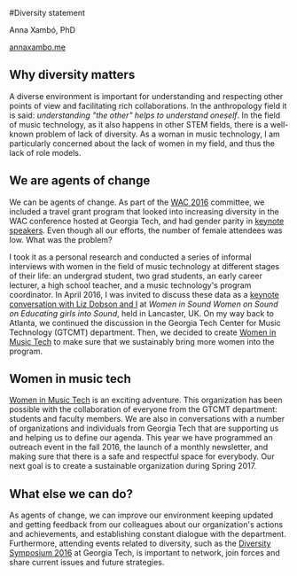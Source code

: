 #Diversity statement

Anna Xambó, PhD 

[annaxambo.me](http://annaxambo.me)

## Why diversity matters

A diverse environment is important for understanding and respecting other points of view and facilitating rich collaborations. In the anthropology field it is said: *understanding "the other" helps to understand oneself*. In the field of music technology, as it also happens in other STEM fields, there is a well-known problem of lack of diversity. As a woman in music technology, I am particularly concerned about the lack of women in my field, and thus the lack of role models. 

## We are agents of change

We can be agents of change. As part of the [WAC 2016](http://webaudio.gatech.edu/) committee, we included a travel grant program that looked into increasing diversity in the WAC conference hosted at Georgia Tech, and had gender parity in [keynote speakers](http://webaudio.gatech.edu/keynotes). Even though all our efforts, the number of female attendees was low. What was the problem?

I took it as a personal research and conducted a series of informal interviews with women in the field of music technology at different stages of their life: an undergrad student, two grad students, an early career lecturer, a high school teacher, and a music technology's program coordinator. In April 2016, I was invited to discuss these data as a [keynote conversation with Liz Dobson and I](http://wiswos.bitbucket.org/index.html%3Fp=435.html) at *Women in Sound Women on Sound on Educating girls into Sound*, held in Lancaster, UK. On my way back to Atlanta, we continued the discussion in the Georgia Tech Center for Music Technology (GTCMT) department. Then, we decided to create [Women in Music Tech](http://www.gtcmt.gatech.edu/) to make sure that we sustainably bring more women into the program.

## Women in music tech

[Women in Music Tech](http://www.gtcmt.gatech.edu/womeninmusictech) is an exciting adventure. This organization has been possible with the collaboration of everyone from the GTCMT department: students and faculty members. We are also in conversations with a number of organizations and individuals from Georgia Tech that are supporting us and helping us to define our agenda. This year we have programmed an outreach event in the fall 2016, the launch of a monthly newsletter, and making sure that there is a safe and respectful space for everybody. Our next goal is to create a sustainable organization during Spring 2017. 

## What else we can do?

As agents of change, we can improve our environment keeping updated and getting feedback from our colleagues about our organization's actions and achievements, and establishing constant dialogue with the department. Furthermore, attending events related to diversity, such as the [Diversity Symposium 2016](http://www.diversity.gatech.edu/diversitysymposium) at Georgia Tech, is important to network, join forces and share current issues and future strategies. 
